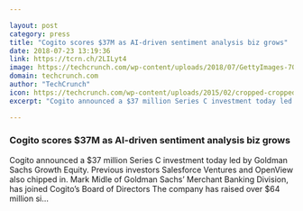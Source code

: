 ```yaml
---

layout: post
category: press
title: "Cogito scores $37M as AI-driven sentiment analysis biz grows"
date: 2018-07-23 13:19:36
link: https://tcrn.ch/2LILyt4
image: https://techcrunch.com/wp-content/uploads/2018/07/GettyImages-700721737.jpg?w=600
domain: techcrunch.com
author: "TechCrunch"
icon: https://techcrunch.com/wp-content/uploads/2015/02/cropped-cropped-favicon-gradient.png?w=180
excerpt: "Cogito announced a $37 million Series C investment today led by Goldman Sachs Growth Equity. Previous investors Salesforce Ventures and OpenView also chipped in. Mark Midle of Goldman Sachs’ Merchant Banking Division, has joined Cogito’s Board of Directors The company has raised over $64 million si…"

---
```


### Cogito scores $37M as AI-driven sentiment analysis biz grows

Cogito announced a $37 million Series C investment today led by Goldman Sachs Growth Equity. Previous investors Salesforce Ventures and OpenView also chipped in. Mark Midle of Goldman Sachs’ Merchant Banking Division, has joined Cogito’s Board of Directors The company has raised over $64 million si…